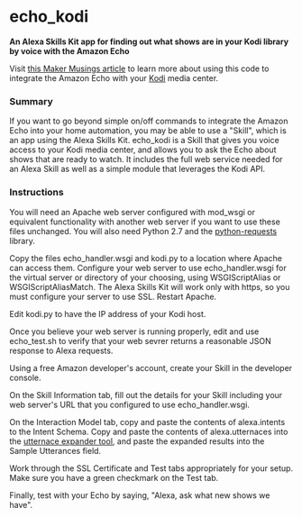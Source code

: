 # echo_kodi
**An Alexa Skills Kit app for finding out what shows are in your Kodi library by voice with the Amazon Echo**

Visit [this Maker Musings article](http://www.makermusings.com/2015/07/19/home-automation-with-amazon-echo-apps-part-1/) to learn more about using this code to integrate the Amazon Echo with your [Kodi](http://kodi.tv/) media center.

### Summary

If you want to go beyond simple on/off commands to integrate the Amazon Echo into your home automation, you may be able to use a "Skill", which is an app using the Alexa Skills Kit. echo_kodi is a Skill that gives you voice access to your Kodi media center, and allows you to ask the Echo about shows that are ready to watch. It includes the full web service needed for an Alexa Skill as well as a simple module that leverages the Kodi API.

### Instructions

You will need an Apache web server configured with mod_wsgi or equivalent functionality with another web server if you want to use these files unchanged. You will also need Python 2.7 and the [python-requests](http://docs.python-requests.org/en/latest/) library. 

Copy the files echo_handler.wsgi and kodi.py to a location where Apache can access them. Configure your web server to use echo_handler.wsgi for the virtual server or directory of your choosing, using WSGIScriptAlias or WSGIScriptAliasMatch. The Alexa Skills Kit will work only with https, so you must configure your server to use SSL. Restart Apache.

Edit kodi.py to have the IP address of your Kodi host.

Once you believe your web server is running properly, edit and use echo_test.sh to verify that your web sevrer returns a reasonable JSON response to Alexa requests.

Using a free Amazon developer's account, create your Skill in the developer console. 

On the Skill Information tab, fill out the details for your Skill including your web server's URL that you configured to use echo_handler.wsgi. 

On the Interaction Model tab, copy and paste the contents of alexa.intents to the Intent Schema. Copy and paste the contents of alexa.utternaces into the [utternace expander tool](http://www.makermusings.com/amazon-echo-utterance-expander/), and paste the expanded results into the Sample Utterances field.

Work through the SSL Certificate and Test tabs appropriately for your setup. Make sure you have a green checkmark on the Test tab.

Finally, test with your Echo by saying, "Alexa, ask <app name> what new shows we have".

